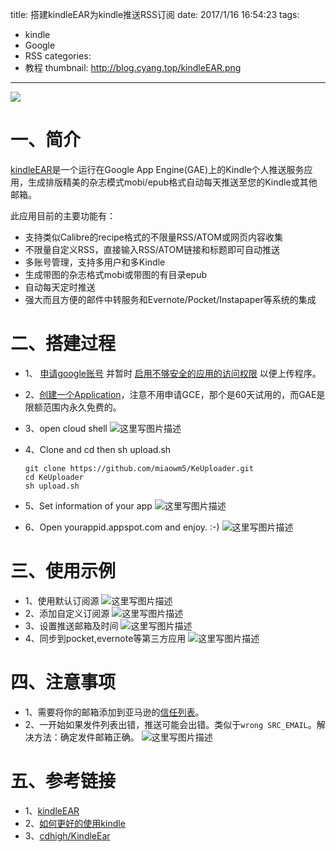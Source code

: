 title:  搭建kindleEAR为kindle推送RSS订阅
date: 2017/1/16 16:54:23
tags:
- kindle
- Google
- RSS
categories:
- 教程
thumbnail: http://blog.cyang.top/kindleEAR.png
---


![](http://blog.cyang.top/kindleEAR.png)

# 一、简介
[kindleEAR](https://github.com/cdhigh/KindleEar)是一个运行在Google App Engine(GAE)上的Kindle个人推送服务应用，生成排版精美的杂志模式mobi/epub格式自动每天推送至您的Kindle或其他邮箱。

<!-- more -->

此应用目前的主要功能有：

- 支持类似Calibre的recipe格式的不限量RSS/ATOM或网页内容收集
- 不限量自定义RSS，直接输入RSS/ATOM链接和标题即可自动推送
- 多账号管理，支持多用户和多Kindle
- 生成带图的杂志格式mobi或带图的有目录epub
- 自动每天定时推送
- 强大而且方便的邮件中转服务和Evernote/Pocket/Instapaper等系统的集成

# 二、搭建过程
- 1、 [申请google账号](https://accounts.google.com/SignUp) 并暂时 [启用不够安全的应用的访问权限](https://www.google.com/settings/security/lesssecureapps) 以便上传程序。
- 2、[创建一个Application](https://console.developers.google.com/iam-admin/projects)，注意不用申请GCE，那个是60天试用的，而GAE是限额范围内永久免费的。
- 3、open cloud shell
![这里写图片描述](http://blog.cyang.top/20170116161614670?imageView2/0/interlace/1/q/100|watermark/2/text/Y3lhbmcudGVjaA==/font/Y29uc29sYXM=/fontsize/720/fill/I0Q0RUVGMQ==/dissolve/69/gravity/SouthEast/dx/10/dy/10)
- 4、Clone and cd then sh upload.sh
	```
	git clone https://github.com/miaowm5/KeUploader.git
	cd KeUploader
	sh upload.sh
	```

- 5、Set information of your app
![这里写图片描述](http://blog.cyang.top/20170116161824371?imageView2/0/interlace/1/q/100|watermark/2/text/Y3lhbmcudGVjaA==/font/Y29uc29sYXM=/fontsize/720/fill/I0Q0RUVGMQ==/dissolve/69/gravity/SouthEast/dx/10/dy/10)

- 6、Open yourappid.appspot.com and enjoy. :-)
![这里写图片描述](http://blog.cyang.top/20170116161934455?imageView2/0/interlace/1/q/100|watermark/2/text/Y3lhbmcudGVjaA==/font/Y29uc29sYXM=/fontsize/720/fill/I0Q0RUVGMQ==/dissolve/69/gravity/SouthEast/dx/10/dy/10)

# 三、使用示例
- 1、使用默认订阅源
![这里写图片描述](http://blog.cyang.top/20170116162512359?imageView2/0/interlace/1/q/100|watermark/2/text/Y3lhbmcudGVjaA==/font/Y29uc29sYXM=/fontsize/720/fill/I0Q0RUVGMQ==/dissolve/69/gravity/SouthEast/dx/10/dy/10)
- 2、添加自定义订阅源
![这里写图片描述](http://blog.cyang.top/20170116162743485?imageView2/0/interlace/1/q/100|watermark/2/text/Y3lhbmcudGVjaA==/font/Y29uc29sYXM=/fontsize/720/fill/I0Q0RUVGMQ==/dissolve/69/gravity/SouthEast/dx/10/dy/10)
- 3、设置推送邮箱及时间
![这里写图片描述](http://blog.cyang.top/20170116162803187?imageView2/0/interlace/1/q/100|watermark/2/text/Y3lhbmcudGVjaA==/font/Y29uc29sYXM=/fontsize/720/fill/I0Q0RUVGMQ==/dissolve/69/gravity/SouthEast/dx/10/dy/10)
- 4、同步到pocket,evernote等第三方应用
![这里写图片描述](http://blog.cyang.top/20170116162829984?imageView2/0/interlace/1/q/100|watermark/2/text/Y3lhbmcudGVjaA==/font/Y29uc29sYXM=/fontsize/720/fill/I0Q0RUVGMQ==/dissolve/69/gravity/SouthEast/dx/10/dy/10)
# 四、注意事项
- 1、需要将你的邮箱添加到亚马逊的[信任列表](https://www.amazon.cn/mn/dcw/myx.html/ref=kinw_myk_redirect#/home/settings/payment)。
- 2、一开始如果发件列表出错，推送可能会出错。类似于`wrong SRC_EMAIL`。解决方法：确定发件邮箱正确。
![这里写图片描述](http://blog.cyang.top/20170116164843839?imageView2/0/interlace/1/q/100|watermark/2/text/Y3lhbmcudGVjaA==/font/Y29uc29sYXM=/fontsize/720/fill/I0Q0RUVGMQ==/dissolve/69/gravity/SouthEast/dx/10/dy/10)


# 五、参考链接
- 1、[kindleEAR](https://github.com/cdhigh/KindleEar)
- 2、[如何更好的使用kindle](http://zhangyongcun.com/2016/05/15/%E5%A6%82%E4%BD%95%E6%9B%B4%E5%A5%BD%E7%9A%84%E4%BD%BF%E7%94%A8kindle/)
- 3、[cdhigh/KindleEar](https://github.com/cdhigh/KindleEar)
